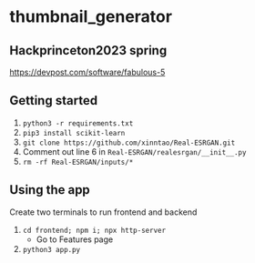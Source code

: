 # thumbnail_generator
## Hackprinceton2023 spring

https://devpost.com/software/fabulous-5

## Getting started
1. `python3 -r requirements.txt`  
2. `pip3 install scikit-learn`  
3. `git clone https://github.com/xinntao/Real-ESRGAN.git`  
4. Comment out line 6 in `Real-ESRGAN/realesrgan/__init__.py`  
5. `rm -rf Real-ESRGAN/inputs/*`  

## Using the app
Create two terminals to run frontend and backend
1. `cd frontend; npm i; npx http-server`
    - Go to Features page
2. `python3 app.py`
